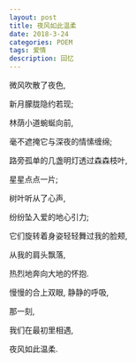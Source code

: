 ```yaml
---
layout: post
title: 夜风如此温柔
date: 2018-3-24
categories: POEM
tags: 爱情
description: 回忆
---
```


 微风吹散了夜色,
 
 新月朦胧隐约若现;
 
 林荫小道蜿蜒向前, 
 
 毫不遮掩它与深夜的情愫缠绵;
 
 路旁孤单的几盏明灯透过森森枝叶, 
 
 星星点点一片;
 
 树叶听从了心声,
 
 纷纷坠入爱的地心引力;
 
 它们旋转着身姿轻轻舞过我的脸颊, 
 
 从我的肩头飘落,
 
 热烈地奔向大地的怀抱.
 
 慢慢的合上双眼, 静静的呼吸, 
 
 那一刻,
 
 我们在最初里相遇,
 
 夜风如此温柔. 












